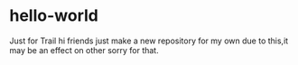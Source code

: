 # hello-world
Just for Trail
hi friends just make a new repository for my own
due to this,it may be an effect on other sorry for that. 
